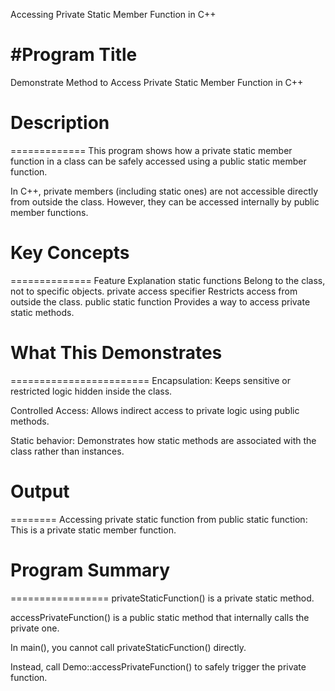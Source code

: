 Accessing Private Static Member Function in C++

#Program Title
==============
Demonstrate Method to Access Private Static Member Function in C++



# Description
=============
This program shows how a private static member function in a class can be safely accessed using a public static member function.

In C++, private members (including static ones) are not accessible directly from outside the class. However, they can be accessed internally by public member functions.



# Key Concepts
==============
Feature	Explanation
static functions	Belong to the class, not to specific objects.
private access specifier	Restricts access from outside the class.
public static function	Provides a way to access private static methods.



# What This Demonstrates
========================
Encapsulation: Keeps sensitive or restricted logic hidden inside the class.

Controlled Access: Allows indirect access to private logic using public methods.

Static behavior: Demonstrates how static methods are associated with the class rather than instances.



# Output
========
Accessing private static function from public static function:
This is a private static member function.



# Program Summary
=================
privateStaticFunction() is a private static method.

accessPrivateFunction() is a public static method that internally calls the private one.

In main(), you cannot call privateStaticFunction() directly.

Instead, call Demo::accessPrivateFunction() to safely trigger the private function.
